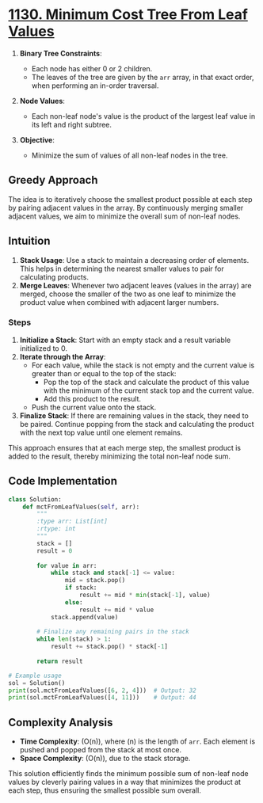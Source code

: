 # [1130. Minimum Cost Tree From Leaf Values](https://leetcode.com/problems/minimum-cost-tree-from-leaf-values/description/)

1. **Binary Tree Constraints**:
   - Each node has either 0 or 2 children.
   - The leaves of the tree are given by the `arr` array, in that exact order, when performing an in-order traversal.

2. **Node Values**:
   - Each non-leaf node's value is the product of the largest leaf value in its left and right subtree.

3. **Objective**:
   - Minimize the sum of values of all non-leaf nodes in the tree.

## Greedy Approach

The idea is to iteratively choose the smallest product possible at each step by pairing adjacent values in the array. By continuously merging smaller adjacent values, we aim to minimize the overall sum of non-leaf nodes.

## Intuition

1. **Stack Usage**: Use a stack to maintain a decreasing order of elements. This helps in determining the nearest smaller values to pair for calculating products.
2. **Merge Leaves**: Whenever two adjacent leaves (values in the array) are merged, choose the smaller of the two as one leaf to minimize the product value when combined with adjacent larger numbers.

### Steps

1. **Initialize a Stack**: Start with an empty stack and a result variable initialized to 0.
2. **Iterate through the Array**: 
   - For each value, while the stack is not empty and the current value is greater than or equal to the top of the stack:
     - Pop the top of the stack and calculate the product of this value with the minimum of the current stack top and the current value.
     - Add this product to the result.
   - Push the current value onto the stack.
3. **Finalize Stack**: If there are remaining values in the stack, they need to be paired. Continue popping from the stack and calculating the product with the next top value until one element remains.

This approach ensures that at each merge step, the smallest product is added to the result, thereby minimizing the total non-leaf node sum.

## Code Implementation

```python
class Solution:
    def mctFromLeafValues(self, arr):
        """
        :type arr: List[int]
        :rtype: int
        """
        stack = []
        result = 0
        
        for value in arr:
            while stack and stack[-1] <= value:
                mid = stack.pop()
                if stack:
                    result += mid * min(stack[-1], value)
                else:
                    result += mid * value
            stack.append(value)
        
        # Finalize any remaining pairs in the stack
        while len(stack) > 1:
            result += stack.pop() * stack[-1]
        
        return result

# Example usage
sol = Solution()
print(sol.mctFromLeafValues([6, 2, 4]))  # Output: 32
print(sol.mctFromLeafValues([4, 11]))    # Output: 44
```

## Complexity Analysis

- **Time Complexity**: \(O(n)\), where \(n\) is the length of `arr`. Each element is pushed and popped from the stack at most once.
- **Space Complexity**: \(O(n)\), due to the stack storage.

This solution efficiently finds the minimum possible sum of non-leaf node values by cleverly pairing values in a way that minimizes the product at each step, thus ensuring the smallest possible sum overall.
